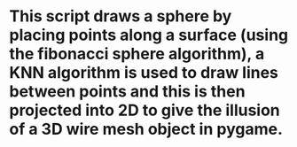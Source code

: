 # This script draws a sphere by placing points along a surface (using the fibonacci sphere algorithm), a KNN algorithm is used to draw lines between points and this is then projected into 2D to give the illusion of a 3D wire mesh object in pygame. 
